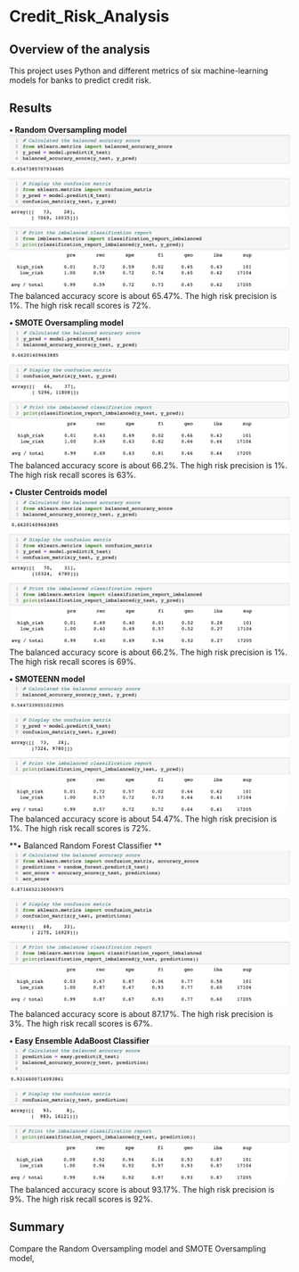 # Credit_Risk_Analysis

## Overview of the analysis
This project uses Python and different metrics of six machine-learning models for banks to predict credit risk.


## Results
**• Random Oversampling model**
![over](Resources/over.png)
The balanced accuracy score is about 65.47%.
The high risk precision is 1%. 
The high risk recall scores is 72%. 


**•	SMOTE Oversampling model**
![smote](Resources/smote.png)
The balanced accuracy score is about 66.2%.
The high risk precision is 1%. 
The high risk recall scores is 63%. 


**•	Cluster Centroids model**
![cluster](Resources/cluster.png)
The balanced accuracy score is about 66.2%.
The high risk precision is 1%. 
The high risk recall scores is 69%. 

**•	SMOTEENN model**
![smottee](Resources/smottee.png)
The balanced accuracy score is about 54.47%.
The high risk precision is 1%. 
The high risk recall scores is 72%. 

**•	Balanced Random Forest Classifier **
![random](Resources/random.png)
The balanced accuracy score is about 87.17%.
The high risk precision is 3%. 
The high risk recall scores is 67%. 

**•	Easy Ensemble AdaBoost Classifier**
![easy](Resources/easy.png)
The balanced accuracy score is about 93.17%.
The high risk precision is 9%. 
The high risk recall scores is 92%. 

## Summary
Compare the Random Oversampling model and SMOTE Oversampling model, 
